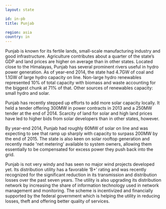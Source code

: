 ```yaml
---
layout: state

id: in-pb
title: Punjab

region: asia
country: in
---
```

Punjab is known for its fertile lands, small-scale manufacturing industry and good infrastructure. Agriculture contributes about a quarter of the state’s GDP and land prices are higher on average than in other states. 
Located close to the Himalayas, Punjab has several prominent rivers useful in hydro power generation. As of year-end 2014, the state had 4.7GW of coal and 1.1GW of large hydro capacity on line. Non-large hydro renewables represented 10% of total capacity with biomass and waste accounting for the biggest chunk at 71% of that. Other sources of renewables capacity: small hydro and solar. 

Punjab has recently stepped up efforts to add more solar capacity locally. It held a tender offering 300MW in power contracts in 2013 and a 250MW tender at the end of 2014. Scarcity of land for solar and high land prices have led to higher bids from solar developers than in other states, however. 

By year-end 2014, Punjab had roughly 60MW of solar on line and was expecting to see that ramp up sharply with capacity to surpass 200MW by the end of 2015. The state is also keen on solar rooftop generation and recently made 'net metering' available to system owners, allowing them essentially to be compensated for excess power they push back into the grid. 

Punjab is not very windy and has seen no major wind projects developed yet. Its distribution utility has a favorable ‘B+’ rating and was recently recognized for the significant reduction in its transmission and distribution losses over the past seven years. The utility is also upgrading its distribution network by increasing the share of information technology used in network management and monitoring. The scheme is incentivized and financially supported by the federal government which is helping the utility in reducing losses, theft and offering better quality of services.
